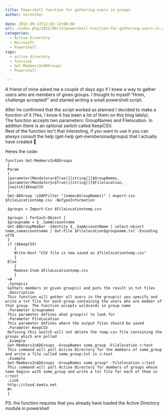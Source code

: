```yaml
---
title: Powershell function for gathering users in groups
author: nerenther
 
date: 2012-09-13T12:02:13+00:00
url: /index.php/2012/09/13/powershell-function-for-gathering-users-in-groups/
categories:
  - Active Directory
  - Microsoft
  - Powershell
tags:
  - active directory
  - function
  - Get-MembersInADGroups
  - Powershell

---
```

A friend of mine asked me a couple of days ago if I knew a way to gather users who are members of given groups. I thought to myself &#8220;Hmm, challenge accepted!&#8221; and started writing a small powershell script.

After he confirmed that the script worked as planned I decided to make a function of it (Yes, I know it has been a lot of them on this blog lately).  
The function accepts two parameters: GroupNames and Filelocation. In addition there is an optional switch called KeepCSV.  
Rest of the function isn't that interesting, if you want to use it you can always consult the help (get-help get-membersinadgroups) that I actually have created 🙂

Heres the code:

```
function Get-MembersInADGroups
 {
 Param
 (
 [parameter(Mandatory=$True)][string[]]$GroupNames,
 [parameter(Mandatory=$True)][string[]]$Filelocation,
 [switch]$KeepCSV
 )
 Get-ADGroup -LDAPFilter "(name=$GroupNames)" | export-csv $FileLocationtemp.csv -NoTypeInformation

 $groups = Import-Csv $FileLocationtemp.csv

 $groups | ForEach-Object {
 $groupname = $_.SamAccountname
 Get-ADGroupMember -Identity $_.SamAccountName | select-object name,samaccountname | Out-File $Filelocation$groupname.txt -Encoding utf8
 }
 if ($KeepCSV)
    {
    Write-Host "CSV file is now saved as $filelocationtemp.csv"
    }
 Else
    {
    Remove-Item $FileLocationtemp.csv
    }
 <#
 .Synopsis
 Gathers members in given group(s) and puts the result in txt files
 .Description
 This function will gather all users in the group(s) you specify and write a txt file for each group containing the users who are member of that group. The function accepts wildcards in group name
 .Parameter Groupnames
 This parameter defines what group(s) to look for
 .Parameter FileLocation
 This parameter defines where the output files should be saved
 .Parameter KeepCSV
 Defining this switch will not delete the temp.csv file containing the groups which are polled
 .Example
 Get-MembersInADGroups -GroupNames some_group -Filelocation c:test
 This command will poll Active Directory for the members of some_group and write a file called some_group.txt in c:test
 .Example
 Get-MembersInADGroups -GroupNames some_group* -Filelocation c:test
 This command will poll Active Directory for members of groups whose name begins with some_group and write a txt file for each of them in c:test
 .Link
 http://cloud.kemta.net
 #>
 } 
```

PS: the function requires that you already have loaded the Active Directory module in powershell